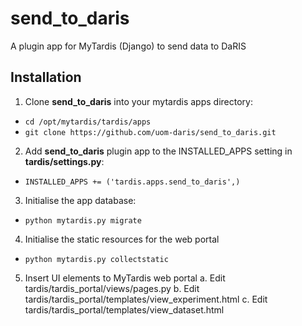 # send_to_daris
A plugin app for MyTardis (Django) to send data to DaRIS

## Installation

1. Clone **send_to_daris** into your mytardis apps directory:
  * `cd /opt/mytardis/tardis/apps`
  * `git clone https://github.com/uom-daris/send_to_daris.git`
2. Add **send_to_daris** plugin app to the INSTALLED_APPS setting in **tardis/settings.py**:
  * `INSTALLED_APPS += ('tardis.apps.send_to_daris',)`
3. Initialise the app database:
  * `python mytardis.py migrate`
4. Initialise the static resources for the web portal
  * `python mytardis.py collectstatic`
5. Insert UI elements to MyTardis web portal
  a. Edit tardis/tardis_portal/views/pages.py 
  b. Edit tardis/tardis_portal/templates/view_experiment.html
  c. Edit tardis/tardis_portal/templates/view_dataset.html
